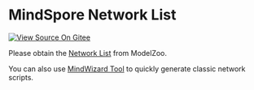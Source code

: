 # MindSpore Network List

[![View Source On Gitee](https://mindspore-website.obs.cn-north-4.myhuaweicloud.com/website-images/r1.8/resource/_static/logo_source_en.png)](https://gitee.com/mindspore/docs/blob/r1.8/docs/mindspore/source_en/note/network_list_ms.md)

Please obtain the [Network List](https://gitee.com/mindspore/models/blob/r1.8/README.md#table-of-contents) from ModelZoo.

You can also use [MindWizard Tool](https://gitee.com/mindspore/mindinsight/tree/r1.8/mindinsight/wizard/) to quickly generate classic network scripts.
